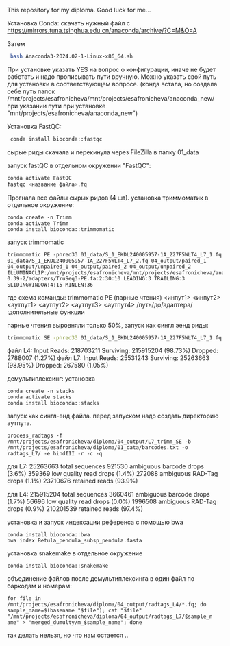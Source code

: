 This repository for my diploma. Good luck for me...

Установка Conda: 
скачать нужный файл с https://mirrors.tuna.tsinghua.edu.cn/anaconda/archive/?C=M&O=A

Затем 
``` bash 
 bash Anaconda3-2024.02-1-Linux-x86_64.sh 
```
При установке указать YES на вопрос о конфигурации, иначе не будет работать и надо прописывать пути вручную. Можно указать свой путь для установки в соответствующем вопросе. (конда встала, но создала себе путь папок  /mnt/projects/esafronicheva/mnt/projects/esafronicheva/anaconda_new/ при указании пути при установке "mnt/projects/esafronicheva/anaconda_new")

Установка FastQC:
``` bash 
 conda install bioconda::fastqc  
```
сырые риды скачала и перекинула через FileZilla в папку 01_data

запуск fastQC в отдельном окружении "FastQC":
```bash
conda activate FastQC
fastqc <название файла>.fq
```
Прогнала все файлы сырых ридов (4 шт). 
установка триммоматик в отдельное окружение:
```
conda create -n Trimm
conda activate Trimm
conda install bioconda::trimmomatic
```
запуск trimmomatic

```
trimmomatic PE -phred33 01_data/S_1_EKDL240005957-1A_227F5WLT4_L7_1.fq 01_data/S_1_EKDL240005957-1A_227F5WLT4_L7_2.fq 04_output/paired_1 04_output/unpaired_1 04_output/paired_2 04_output/unpaired_2 ILLUMINACLIP:/mnt/projects/esafronicheva/mnt/projects/esafronicheva/anaconda_new/envs/Trimm/share/trimmomatic-0.39-2/adapters/TruSeq3-PE.fa:2:30:10 LEADING:3 TRAILING:3 SLIDINGWINDOW:4:15 MINLEN:36
```
где схема команды: trimmomatic PE (парные чтения) <инпут1> <инпут2> <аутпут1> <аутпут2> <аутпут3> <аутпут4> /путь/до/адаптера/ :дополнительные функции

парные чтения выровняли только 50%, запуск как сингл эенд риды:
``` bash
trimmomatic SE -phred33 01_data/S_1_EKDL240005957-1A_227F5WLT4_L7_1.fq 04_output/L7_trimm_SE ILLUMINACLIP:/mnt/projects/esafronicheva/mnt/projects/esafronicheva/anaconda_new/envs/Trimm/share/trimmomatic-0.39-2/adapters/TruSeq3-SE.fa:2:30:10 LEADING:3 TRAILING:3 SLIDINGWINDOW:4:15 MINLEN:36
```
файл L4: Input Reads: 218703211 Surviving: 215915204 (98.73%) Dropped: 2788007 (1.27%)
файл L7: Input Reads: 25531243 Surviving: 25263663 (98.95%) Dropped: 267580 (1.05%)

демультиплексинг:
установка 
```
conda create -n stacks
conda activate stacks
conda install bioconda::stacks
```
запуск как сингл-энд файла. перед запуском надо создать директорию аутпута. 
```
process_radtags -f /mnt/projects/esafronicheva/diploma/04_output/L7_trimm_SE -b /mnt/projects/esafronicheva/diploma/01_data/barcodes.txt -o radtags_L7/ -e hindIII -r -c -q
```
для L7:
25263663 total sequences
  921530 ambiguous barcode drops (3.6%)
  359369 low quality read drops (1.4%)
  272088 ambiguous RAD-Tag drops (1.1%)
23710676 retained reads (93.9%)

для L4:
215915204 total sequences
  3660461 ambiguous barcode drops (1.7%)
    56696 low quality read drops (0.0%)
  1996508 ambiguous RAD-Tag drops (0.9%)
210201539 retained reads (97.4%)

установка и запуск индексации референса с помощью bwa 

```
conda install bioconda::bwa
bwa index Betula_pendula_subsp_pendula.fasta
```
установка snakemake в отдельное окружение 
```
conda install bioconda::snakemake
```
объединение файлов после демультиплексинга в один файл по баркодам и номерам:
```
for file in /mnt/projects/esafronicheva/diploma/04_output/radtags_L4/*.fq; do sample_name=$(basename "$file"); cat "$file" "/mnt/projects/esafronicheva/diploma/04_output/radtags_L7/$sample_n
ame" > "merged_dumulty/m_$sample_name"; done
```
так делать нельзя, но что нам остается ..



